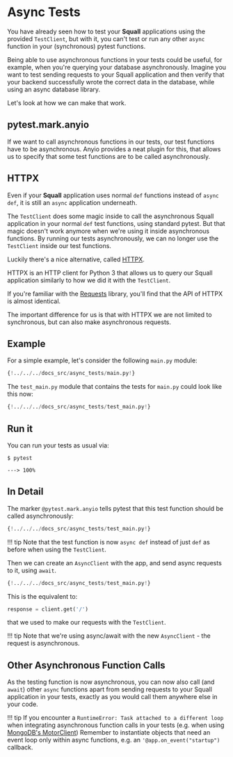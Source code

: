 # Async Tests

You have already seen how to test your **Squall** applications using the provided `TestClient`, but with it, you can't test or run any other `async` function in your (synchronous) pytest functions.

Being able to use asynchronous functions in your tests could be useful, for example, when you're querying your database asynchronously. Imagine you want to test sending requests to your Squall application and then verify that your backend successfully wrote the correct data in the database, while using an async database library.

Let's look at how we can make that work.

## pytest.mark.anyio

If we want to call asynchronous functions in our tests, our test functions have to be asynchronous. Anyio provides a neat plugin for this, that allows us to specify that some test functions are to be called asynchronously.

## HTTPX

Even if your **Squall** application uses normal `def` functions instead of `async def`, it is still an `async` application underneath.

The `TestClient` does some magic inside to call the asynchronous Squall application in your normal `def` test functions, using standard pytest. But that magic doesn't work anymore when we're using it inside asynchronous functions. By running our tests asynchronously, we can no longer use the `TestClient` inside our test functions.

Luckily there's a nice alternative, called <a href="https://www.python-httpx.org/" class="external-link" target="_blank">HTTPX</a>.

HTTPX is an HTTP client for Python 3 that allows us to query our Squall application similarly to how we did it with the `TestClient`.

If you're familiar with the <a href="https://requests.readthedocs.io/en/master/" class="external-link" target="_blank">Requests</a> library, you'll find that the API of HTTPX is almost identical.

The important difference for us is that with HTTPX we are not limited to synchronous, but can also make asynchronous requests.

## Example

For a simple example, let's consider the following `main.py` module:

```Python
{!../../../docs_src/async_tests/main.py!}
```

The `test_main.py` module that contains the tests for `main.py` could look like this now:

```Python
{!../../../docs_src/async_tests/test_main.py!}
```

## Run it

You can run your tests as usual via:

<div class="termy">

```console
$ pytest

---> 100%
```

</div>

## In Detail

The marker `@pytest.mark.anyio` tells pytest that this test function should be called asynchronously:

```Python hl_lines="7"
{!../../../docs_src/async_tests/test_main.py!}
```

!!! tip
    Note that the test function is now `async def` instead of just `def` as before when using the `TestClient`.

Then we can create an `AsyncClient` with the app, and send async requests to it, using `await`.

```Python hl_lines="9-10"
{!../../../docs_src/async_tests/test_main.py!}
```

This is the equivalent to:

```Python
response = client.get('/')
```

that we used to make our requests with the `TestClient`.

!!! tip
    Note that we're using async/await with the new `AsyncClient` - the request is asynchronous.

## Other Asynchronous Function Calls

As the testing function is now asynchronous, you can now also call (and `await`) other `async` functions apart from sending requests to your Squall application in your tests, exactly as you would call them anywhere else in your code.

!!! tip
    If you encounter a `RuntimeError: Task attached to a different loop` when integrating asynchronous function calls in your tests (e.g. when using <a href="https://stackoverflow.com/questions/41584243/runtimeerror-task-attached-to-a-different-loop" class="external-link" target="_blank">MongoDB's MotorClient</a>) Remember to instantiate objects that need an event loop only within async functions, e.g. an `'@app.on_event("startup")` callback.
